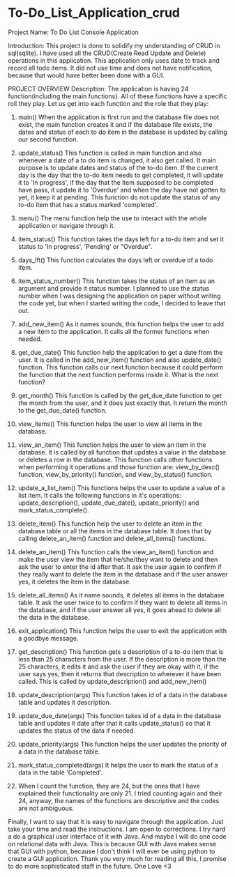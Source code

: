 # To-Do_List_Application_crud

Project Name: To Do List Console Application

Introduction: This project is done to solidify my understanding of CRUD in sql(sqlite).
I have used all the CRUD(Create Read Update and Delete) operations in this application.
This application only uses date to track and record all todo items. It did not use time
and does not have notification, because that would have better been done with a GUI.

PROJECT OVERVIEW
Description: The application is having 24 function(including the main functions). All of
these functions have a specific roll they play. Let us get into each function and the 
role that they play:

1. main()
When the application is first run and the database file does not exist, the main function
creates it and if the database file exists, the dates and status of each to do item in
the database is updated by calling our second function.

2. update_status()
This function is called in main function and also whenever a date of a to do item is
changed, it also get called. It main purpose is to update dates and status of the to-do
item. If the current day is the day that the to-do item needs to get completed, it will
update it to 'In progress', if the day that the item supposed to be completed have pass,
it update it to 'Overdue' and when the day have not gotten to yet, it keep it at pending.
This function do not update the status of any to-do item that has a status marked 
'completed'.

3. menu()
The menu function help the use to interact with the whole application or navigate through
it. 

4. item_status()
This function takes the days left for a to-do item and set it status to 'In progress',
'Pending' or "Overdue".

5. days_lft()
This function calculates the days left or overdue of a todo item.

6. item_status_number()
This function takes the status of an item as an argument and provide it status number. I
planned to use the status number when I was designing the application on paper without
writing the code yet, but when I started writing the code, I decided to leave that out.

7. add_new_item()
As it names sounds, this function helps the user to add a new item to the application. It
calls all the former functions when needed.

8. get_due_date()
This function help the application to get a date from the user. It is called in the 
add_new_item() function and also update_date() function. This function calls our next 
function because it could perform the function that the next function performs inside it.
What is the next function?

9. get_month()
This function is called by the get_due_date function to get the month from the user, and
it does just exactly that. It return the month to the get_due_date() function.

10. view_items()
This function helps the user to view all items in the database.

11. view_an_item()
This function helps the user to view an item in the database. It is called by all function
that updates a value in the database or deletes a row in the database. This function
calls other functions when performing it operations and those function are: 
view_by_desc() function, view_by_priority() function, and view_by_status() function.

12. update_a_list_item()
This functions helps the user to update a value of a list item. It calls the following
functions in it's operations: update_description(), update_due_date(), 
update_priority() and mark_status_complete().

13. delete_item()
This function help the user to delete an item in the database table or all the items in
the database table. It does that by calling delete_an_item() function and 
delete_all_items() functions.

14. delete_an_item()
This function calls the view_an_item() function and make the user view the item that
he/she/they want to delete and then ask the user to enter the id after that. It ask the
user again to confirm if they really want to delete the item in the database and if the
user answer yes, it deletes the item in the database.

15. delete_all_items()
As it name sounds, it deletes all items in the database table. It ask the user twice to
to confirm if they want to delete all items in the database, and if the user answer all
yes, it goes ahead to delete all the data in the database.

16. exit_application()
This function helps the user to exit the application with a goodbye message.

17. get_description()
This function gets a description of a to-do item that is less than 25 characters from the
user. If the description is more than the 25 characters, it edits it and ask the user if
they are okay with it, if the user says yes, then it returns that description to wherever
it have been called. This is called by update_description() and add_new_item()

18. update_description(args)
This function takes id of a data in the database table and updates it description.

19. update_due_date(args)
This function takes id of a data in the database table and updates it date after that
it calls update_status() so that it updates the status of the data if needed.

20. update_priority(args)
This function helps the user updates the priority of a data in the database table.

21. mark_status_completed(args)
It helps the user to mark the status of a data in the table 'Completed'.

22. When I count the function, they are 24, but the ones that I have explained their
functionality are only 21. I tried counting again and their 24, anyway, the names of the
functions are descriptive and the codes are not ambiguous.


Finally, I want to say that it is easy to navigate through the application. Just take
your time and read the instructions. I am open to corrections. I try hard a do a graphical
user interface of it with Java. And maybe I will do one code on relational data with
Java. This is because GUI with Java makes sense that GUI with python, because I don't 
think I will ever be using python to create a GUI application. Thank you very much for
reading all this, I promise to do more sophisticated staff in the future. One Love <3